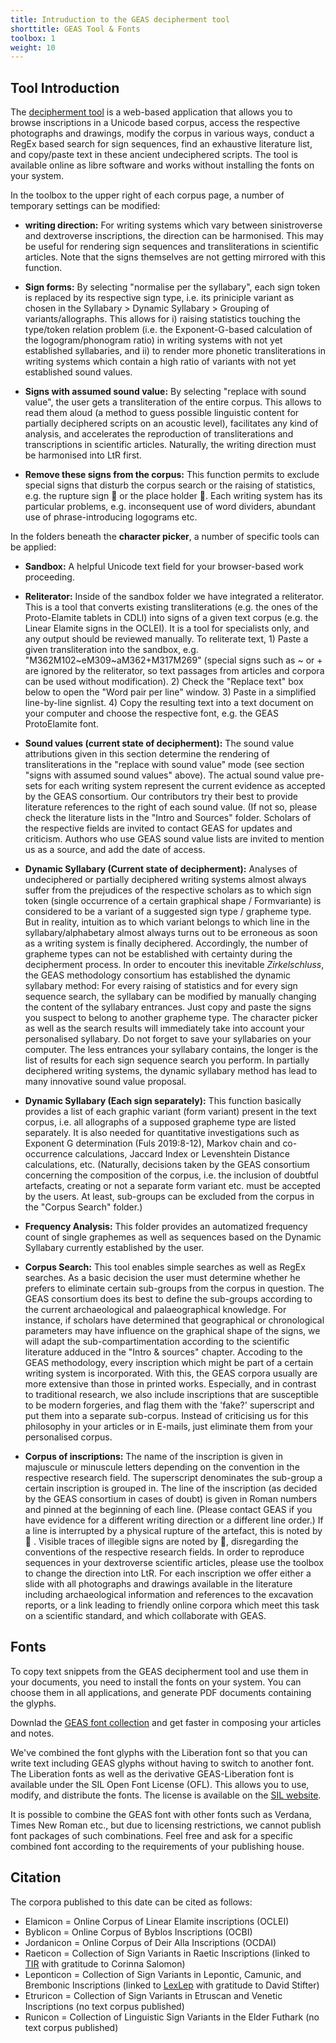 ```yaml
---
title: Intruduction to the GEAS decipherment tool
shorttitle: GEAS Tool & Fonts
toolbox: 1
weight: 10
---
```


## Tool Introduction

The [decipherment tool](</tool/>) is a web-based application that allows you to browse inscriptions in a Unicode based corpus, access the respective photographs and drawings, modify the corpus in various ways, conduct a RegEx based search for sign sequences, find an exhaustive literature list, and copy/paste text in these ancient undeciphered scripts. The tool is available online as libre software and works without installing the fonts on your system.

In the toolbox to the upper right of each corpus page, a number of temporary settings can be modified:

* **writing direction:** For writing systems which vary between sinistroverse and dextroverse inscriptions, the direction can be harmonised. This may be useful for rendering sign sequences and transliterations in scientific articles. Note that the signs themselves are not getting mirrored with this function.

* **Sign forms:** By selecting "normalise per the syllabary", each sign token is replaced by its respective sign type, i.e. its priniciple variant as chosen in the Syllabary > Dynamic Syllabary > Grouping of variants/allographs. This allows for i) raising statistics touching the type/token relation problem (i.e. the Exponent-G-based calculation of the logogram/phonogram ratio) in writing systems with not yet established syllabaries, and ii) to render more phonetic transliterations in writing systems which contain a high ratio of variants with not yet established sound values.

* **Signs with assumed sound value:** By selecting "replace with sound value", the user gets a transliteration of the entire corpus. This allows to read them aloud (a method to guess possible linguistic content for partially deciphered scripts on an acoustic level), facilitates any kind of analysis, and accelerates the reproduction of transliterations and transcriptions in scientific articles. Naturally, the writing direction must be harmonised into LtR first.

* **Remove these signs from the corpus:** This function permits to exclude special signs that disturb the corpus search or the raising of statistics, e.g. the rupture sign    or the place holder . Each writing system has its particular problems, e.g. inconsequent use of word dividers, abundant use of phrase-introducing logograms etc.

In the folders beneath the **character picker**, a number of specific tools can be applied:

* **Sandbox:** A helpful Unicode text field for your browser-based work proceeding.

* **Reliterator:** Inside of the sandbox folder we have integrated a reliterator. This is a tool that converts existing transliterations (e.g. the ones of the Proto-Elamite tablets in CDLI) into signs of a given text corpus (e.g. the Linear Elamite signs in the OCLEI). It is a tool for specialists only, and any output should be reviewed manually. To reliterate text, 1) Paste a given transliteration into the sandbox, e.g. "M362M102~eM309~aM362+M317M269" (special signs such as ~ or + are ignored by the reliterator, so text passages from articles and corpora can be used without modification). 2) Check the "Replace text" box below to open the "Word pair per line" window. 3) Paste in a simplified line-by-line signlist. 4) Copy the resulting text into a text document on your computer and choose the respective font, e.g. the GEAS ProtoElamite font.

* **Sound values (current state of decipherment):** The sound value attributions given in this section determine the rendering of transliterations in the "replace with sound value" mode (see section "signs with assumed sound values" above). The actual sound value pre-sets for each writing system represent the current evidence as accepted by the GEAS consortium. Our contributors try their best to provide literature references to the right of each sound value. (If not so, please check the literature lists in the "Intro and Sources" folder. Scholars of the respective fields are invited to contact GEAS for updates and criticism. Authors who use GEAS sound value lists are invited to mention us as a source, and add the date of access.

* **Dynamic Syllabary (Current state of decipherment):** Analyses of undeciphered or partially deciphered writing systems almost always suffer from the prejudices of the respective scholars as to which sign token (single occurrence of a certain graphical shape / Formvariante) is considered to be a variant of a suggested sign type / grapheme type. But in reality, intuition as to which variant belongs to which line in the syllabary/alphabetary almost always turns out to be erroneous as soon as a writing system is finally deciphered. Accordingly, the number of grapheme types can not be established with certainty during the decipherment process. In order to encouter this inevitable *Zirkelschluss*, the GEAS methodology consortium has established the dynamic syllabary method: For every raising of statistics and for every sign sequence search, the syllabary can be modified by manually changing the content of the syllabary entrances. Just copy and paste the signs you suspect to belong to another grapheme type. The character picker as well as the search results will immediately take into account your personalised syllabary. Do not forget to save your syllabaries on your computer. The less entrances your syllabary contains, the longer is the list of results for each sign sequence search you perform. In partially deciphered writing systems, the dynamic syllabary method has lead to many innovative sound value proposal.

* **Dynamic Syllabary (Each sign separately):** This function basically provides a list of each graphic variant (form variant) present in the text corpus, i.e. all allographs of a supposed grapheme type are listed separately. It is also needed for quantitative investigations such as Exponent G determination (Fuls 2019:8-12), Markov chain and co-occurrence calculations, Jaccard Index or Levenshtein Distance calculations, etc. (Naturally, decisions taken by the GEAS consortium concerning the composition of the corpus, i.e. the inclusion of doubtful artefacts, creating or not a separate form variant etc. must be accepted by the users. At least, sub-groups can be excluded from the corpus in the "Corpus Search" folder.) 

* **Frequency Analysis:** This folder provides an automatized frequency count of single graphemes as well as sequences based on the Dynamic Syllabary currently established by the user.

* **Corpus Search:** This tool enables simple searches as well as RegEx searches. As a basic decision the user must determine whether he prefers to eliminate certain sub-groups from the corpus in question. The GEAS consortium does its best to define the sub-groups according to the current archaeological and palaeographical knowledge. For instance, if scholars have determined that geographical or chronological parameters may have influence on the graphical shape of the signs, we will adapt the sub-compartimentation according to the scientific literature adduced in the "Intro & sources" chapter. Accoding to the GEAS methodology, every inscription which might be part of a certain writing system is incorporated. With this, the GEAS corpora usually are more extensive than those in printed works. Especially, and in contrast to traditional research, we also include inscriptions that are susceptible to be modern forgeries, and flag them with the 'fake?' superscript and put them into a separate sub-corpus. Instead of criticising us for this philosophy in your articles or in E-mails, just eliminate them from your personalised corpus.

* **Corpus of inscriptions:** The name of the inscription is given in majuscule or minuscule letters depending on the convention in the respective research field. The superscript denominates the sub-group a certain inscription is grouped in. The line of the inscription (as decided by the GEAS consortium in cases of doubt) is given in Roman numbers and pinned at the beginning of each line. (Please contact GEAS if you have evidence for a different writing direction or a different line order.) If a line is interrupted by a physical rupture of the artefact, this is noted by    . Visible traces of illegible signs are noted by , disregarding the conventions of the respective research fields. In order to reproduce sequences in your dextroverse scientific articles, please use the toolbox to change the direction into LtR. For each inscription we offer either a slide with all photographs and drawings available in the literature including archaeological information and references to the excavation reports, or a link leading to friendly online corpora which meet this task on a scientific standard, and which collaborate with GEAS.



## Fonts

To copy text snippets from the GEAS decipherment tool and use them in your documents, you need to install the fonts on your system. You can choose them in all applications, and generate PDF documents containing the glyphs.

Downlad the [GEAS font collection](/tool/fonts/GEAS-Fonts.zip) and get faster in composing your articles and notes.

We've combined the font glyphs with the Liberation font so that you can write text including GEAS glyphs without having to switch to another font. The Liberation fonts as well as the derivative GEAS-Liberation font is available under the SIL Open Font License (OFL). This allows you to use, modify, and distribute the fonts. The license is available on the [SIL website](https://scripts.sil.org/OFL).

It is possible to combine the GEAS font with other fonts such as Verdana, Times New Roman etc., but due to licensing restrictions, we cannot publish font packages of such combinations. Feel free and ask for a specific combined font according to the requirements of your publishing house.




## Citation
The corpora published to this date can be cited as follows:
* Elamicon = Online Corpus of Linear Elamite inscriptions (OCLEI)
* Byblicon = Online Corpus of Byblos Inscriptions (OCBI)
* Jordanicon = Online Corpus of Deir Alla Inscriptions (OCDAI)
* Raeticon = Collection of Sign Variants in Raetic Inscriptions (linked to [TIR](https://tir.univie.ac.at/wiki/Main_Page) with gratitude to Corinna Salomon)
* Leponticon = Collection of Sign Variants in Lepontic, Camunic, and Brembonic Inscriptions (linked to [LexLep](https://lexlep.univie.ac.at/wiki/Main_Page) with gratitude to David Stifter)
* Etruricon = Collection of Sign Variants in Etruscan and Venetic Inscriptions (no text corpus published)
* Runicon = Collection of Linguistic Sign Variants in the Elder Futhark (no text corpus published)